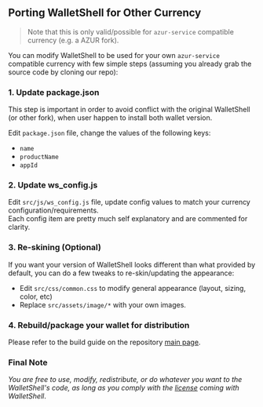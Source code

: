 ## Porting WalletShell for Other Currency

> Note that this is only valid/possible for `azur-service` compatible currency (e.g. a AZUR fork).

You can modify WalletShell to be used for your own `azur-service` compatible currency with few simple steps (assuming you already grab the source code by cloning our repo):

### 1. Update package.json
This step is important in order to avoid conflict with the original WalletShell (or other fork), when user happen to install both wallet version.

Edit `package.json` file, change the values of the following keys:
- `name`
- `productName`
- `appId`

### 2. Update ws_config.js
Edit `src/js/ws_config.js` file, update config values to match your currency configuration/requirements.  
Each config item are pretty much self explanatory and are commented for clarity.

### 3. Re-skining (Optional)
If you want your version of WalletShell looks different than what provided by default, you can do a few tweaks to re-skin/updating the appearance:
- Edit `src/css/common.css` to modify general appearance (layout, sizing, color, etc)
- Replace `src/assets/image/*` with your own images.

### 4. Rebuild/package your wallet for distribution
Please refer to the build guide on the repository [main page](https://github.com/getazur/azur-wallet-gui).

### Final Note
_You are free to use, modify, redistribute, or do whatever you want to the WalletShell's code, as long as you comply with the [license](https://github.com/getazur/azur-wallet-gui/blob/master/LICENSE.md) coming with WalletShell_.